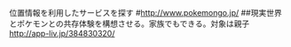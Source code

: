 位置情報を利用したサービスを探す
#http://www.pokemongo.jp/
##現実世界とポケモンとの共存体験を構想させる。家族でもできる。対象は親子
http://app-liv.jp/384830320/
